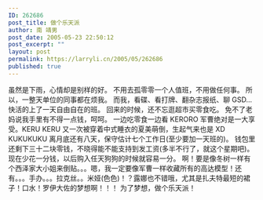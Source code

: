 ```yaml
---
ID: 262686
post_title: 做个乐天派
author: 南 靖男
post_date: 2005-05-23 22:50:12
post_excerpt: ""
layout: post
permalink: https://larryli.cn/2005/05/262686
published: true
---
```

虽然是下雨，心情却是别样的好。
不用去孤零零一个人值班，不用做任何事。
所以，一整天单位的同事都在烦我。
而我，看碟、看打牌、翻杂志报纸、聊 GSD...
快活的上了一天自由自在的班。
回来的时候，还不忘逛超市买零食吃。
免不了老妈说我手里有不得一点钱，呵呵。
一边吃零食一边看 KERORO 军曹绝对是一大享受。KERU KERU
又一次被穿着中式睡衣的夏美萌倒，生起气来也是 XD KUKUKUKU
离月底还有八天，保守估计七个工作日(至少要加一天班的)。
钱包里还剩下三十二块零钱，不晓得能不能支持到发工资(多半不行了，就这个星期吧)。
现在少花一分钱，以后购入任天狗狗的时候就容易一分。
啊！要是像冬树一样有个西泽家大小姐来倒贴。。。嗯，我一定要像军曹一样收藏所有的高达模型！还有。。。手办。。。拉克丝。。米娅(色色)！？露娜也不错哦，尤其是扎夫特最短的裙子！口水！罗伊大佐的梦想啊！！！
为了梦想，做个乐天派！